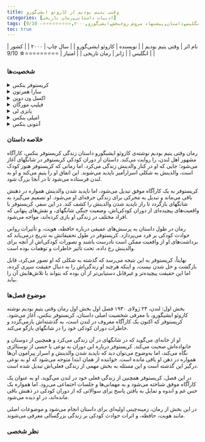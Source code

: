 ```yaml
---
title: وقتی یتیم بودیم از کازوئو ایشی‌گورو
categories: [ادبیات داستانی,رمان تاریخی]
tags: [رمان,انگلیس,داستان,پیشنهاد سروش روحبخش,ایشی‌گورو,۲۰۰۰,⭐⭐⭐⭐⭐⭐⭐⭐⭐☆ 9/10]
toc: true
---
```


| نام اثر | وقتی یتیم بودیم |
| نویسنده | کازوئو ایشی‌گورو  |
| سال چاپ | ۲۰۰۰  |
| کشور | انگلیس  |
| ژانر | رمان تاریخی  |
| امتیاز | ⭐⭐⭐⭐⭐⭐⭐⭐⭐☆ 9/10  |


### شخصیت‌ها
<details> <summary>کریستوفر بنکس</summary> کریستوفر بنکس، شخصیت اصلی و راوی داستان است. او در کودکی یتیم شده و در لندن زندگی می‌کند. کریستوفر به یک کارآگاه معروف تبدیل می‌شود و تلاش می‌کند راز ناپدید شدن والدینش را حل کند. </details> 
<details> <summary>سارا همرتون</summary> سارا یکی از دوستان کریستوفر است که از کودکی او را می‌شناسد. او زنی مستقل و قوی است که علاقه‌ای خاص به کریستوفر دارد. </details> 
<details> <summary>اکسل ون دوپن</summary> اکسل دوست کریستوفر در دوران مدرسه است که بعدها با او در لندن دوباره ملاقات می‌کند. او به نوعی شخصیتی نامطمئن و گاهی خیانت‌کار است. </details> 
<details> <summary>فیلیپ مورگان</summary> فیلیپ یکی از همکلاسی‌های کریستوفر در مدرسه شبانه‌روزی است که در بخش‌های ابتدایی کتاب حضور دارد و تأثیراتی بر شخصیت کریستوفر می‌گذارد. </details> 
<details> <summary>یانزی لی</summary> یانزی لی، مردی چینی است که کریستوفر در شانگهای با او آشنا می‌شود و او را در تحقیقاتش برای یافتن والدینش یاری می‌کند. </details> 
<details> <summary>امیلی بنکس</summary> امیلی مادر کریستوفر است. او در کودکی کریستوفر در شانگهای ناپدید می‌شود و فقدان او محرک اصلی تلاش‌های کریستوفر برای کشف حقیقت است. </details> 
<details> <summary>آنتونی بنکس</summary> آنتونی پدر کریستوفر است که به مانند مادرش ناپدید می‌شود. او در یک شرکت تجاری بزرگ در شانگهای کار می‌کرد. </details> 

### خلاصه داستان

رمان وقتی یتیم بودیم نوشته‌ی کازوئو ایشیگورو داستان زندگی کریستوفر بنکس، کارآگاه مشهور اهل لندن، را روایت می‌کند. داستان از دوران کودکی کریستوفر در شانگهای آغاز می‌شود؛ جایی که او در کنار والدینش زندگی می‌کرد. اما زمانی که کریستوفر هنوز کودک است، والدینش به شکلی اسرارآمیز ناپدید می‌شوند. این اتفاق او را یتیم می‌کند و او به لندن فرستاده می‌شود تا در آنجا بزرگ شود.

کریستوفر به یک کارآگاه موفق تبدیل می‌شود، اما ناپدید شدن والدینش همواره در ذهنش باقی می‌ماند و تبدیل به محرکی برای زندگی حرفه‌ای او می‌شود. او تصمیم می‌گیرد به شانگهای بازگردد تا راز ناپدید شدن والدینش را کشف کند. در این سفر، کریستوفر با واقعیت‌های پیچیده‌ای از دوران کودکی‌اش، وضعیت جنگی شانگهای، و نقش‌های پنهانی که افراد مختلف در زندگی او بازی کرده‌اند، مواجه می‌شود.

رمان در طول داستان به پرسش‌های عمیقی درباره حافظه، هویت، و تأثیرات روانی حوادث کودکی بر فرد می‌پردازد. کریستوفر در طول تحقیقاتش به تدریج درمی‌یابد که برداشت‌های او از واقعیت ممکن است نادرست باشند و تصورات کودکی‌اش از آنچه برای والدینش رخ داده، تحت تأثیر خاطرات و توهمات بوده است.

نهایتاً، کریستوفر به این نتیجه می‌رسد که گذشته به شکلی که او تصور می‌کرد، قابل بازگشت و حل شدن نیست، و اینکه هرچند او زندگی‌اش را به دنبال حقیقت سپری کرده، اما این حقیقت پیچیده‌تر و غیرقابل دستیابی‌تر از آن بوده که بتواند با تلاش‌هایش آن را بیابد.


### موضوع فصل‌ها
بخش اول: لندن، ۲۴ ژولای ۱۹۳۰
فصل اول بخش اول رمان وقتی یتیم بودیم نوشته کازوئو ایشیگورو، با معرفی شخصیت اصلی داستان، کریستوفر بنکس، آغاز می‌شود. کریستوفر که اکنون یک کارآگاه معروف در لندن است، به گذشته‌اش بازمی‌گردد و خاطرات دوران کودکی خود را در شانگهای بازگو می‌کند.

او از خانه‌ای می‌گوید که در شانگهای در آن زندگی می‌کرد و همچنین از دوستان و خانواده‌اش صحبت می‌کند. کریستوفر درباره این دوران به نوعی با حسی از نوستالژی نگاه می‌کند، اما به‌وضوح می‌توان دید که ناپدید شدن والدینش و اسرار پیرامون آن‌ها همواره در ذهن او باقی مانده است. خواننده از همان ابتدا متوجه می‌شود که او به نوعی درگیر این گذشته است و این مسئله به بخش مهمی از زندگی فعلی‌اش تبدیل شده است.

در این فصل، کریستوفر همچنین از زندگی فعلی خود در لندن می‌گوید. او به عنوان یک کارآگاه موفق شناخته می‌شود و به مهمانی‌ها و جلسات اجتماعی می‌رود. اما همواره یک حس غم و اندوه و تمایل به یافتن پاسخ برای سوالاتی که از دوران کودکی در ذهنش باقی مانده‌اند، در او دیده می‌شود.

در این بخش از رمان، زمینه‌چینی اولیه‌ای برای داستان انجام می‌شود و موضوعات اصلی مانند هویت، حافظه، و اثرات حوادث کودکی بر زندگی بزرگسالی معرفی می‌شوند.




### نظر شخصی
